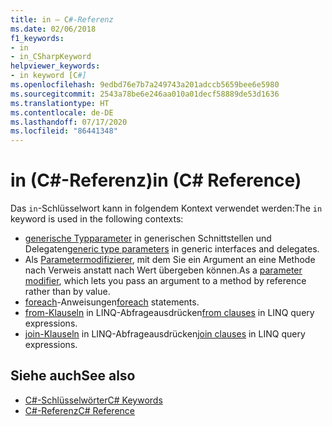 ```yaml
---
title: in – C#-Referenz
ms.date: 02/06/2018
f1_keywords:
- in
- in_CSharpKeyword
helpviewer_keywords:
- in keyword [C#]
ms.openlocfilehash: 9edbd76e7b7a249743a201adccb5659bee6e5980
ms.sourcegitcommit: 2543a78be6e246aa010a01decf58889de53d1636
ms.translationtype: HT
ms.contentlocale: de-DE
ms.lasthandoff: 07/17/2020
ms.locfileid: "86441348"
---
```

# <a name="in-c-reference"></a><span data-ttu-id="6f5c0-102">in (C#-Referenz)</span><span class="sxs-lookup"><span data-stu-id="6f5c0-102">in (C# Reference)</span></span>

<span data-ttu-id="6f5c0-103">Das `in`-Schlüsselwort kann in folgendem Kontext verwendet werden:</span><span class="sxs-lookup"><span data-stu-id="6f5c0-103">The `in` keyword is used in the following contexts:</span></span>  
  
- <span data-ttu-id="6f5c0-104">[generische Typparameter](in-generic-modifier.md) in generischen Schnittstellen und Delegaten</span><span class="sxs-lookup"><span data-stu-id="6f5c0-104">[generic type parameters](in-generic-modifier.md) in generic interfaces and delegates.</span></span>
- <span data-ttu-id="6f5c0-105">Als [Parametermodifizierer](in-parameter-modifier.md), mit dem Sie ein Argument an eine Methode nach Verweis anstatt nach Wert übergeben können.</span><span class="sxs-lookup"><span data-stu-id="6f5c0-105">As a [parameter modifier](in-parameter-modifier.md), which lets you pass an argument to a method by reference rather than by value.</span></span>
- <span data-ttu-id="6f5c0-106">[foreach](foreach-in.md)-Anweisungen</span><span class="sxs-lookup"><span data-stu-id="6f5c0-106">[foreach](foreach-in.md) statements.</span></span>
- <span data-ttu-id="6f5c0-107">[from-Klauseln](from-clause.md) in LINQ-Abfrageausdrücken</span><span class="sxs-lookup"><span data-stu-id="6f5c0-107">[from clauses](from-clause.md) in LINQ query expressions.</span></span>
- <span data-ttu-id="6f5c0-108">[join-Klauseln](join-clause.md) in LINQ-Abfrageausdrücken</span><span class="sxs-lookup"><span data-stu-id="6f5c0-108">[join clauses](join-clause.md) in LINQ query expressions.</span></span>
  
## <a name="see-also"></a><span data-ttu-id="6f5c0-109">Siehe auch</span><span class="sxs-lookup"><span data-stu-id="6f5c0-109">See also</span></span>

- [<span data-ttu-id="6f5c0-110">C#-Schlüsselwörter</span><span class="sxs-lookup"><span data-stu-id="6f5c0-110">C# Keywords</span></span>](index.md)
- [<span data-ttu-id="6f5c0-111">C#-Referenz</span><span class="sxs-lookup"><span data-stu-id="6f5c0-111">C# Reference</span></span>](../index.md)

